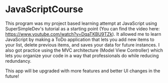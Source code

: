 # JavaScriptCourse

This program was my project based learning attempt at JavaScript using SuperSimpleDev's tutorial as a starting point (You can find the video here: https://www.youtube.com/watch?v=DqaTKBU9TZk).
It allowed me to learn JavaScript by making a ToDo application that lets you add new items to your list, delete previous items, and saves your data for future instances.
I also got practice using the MVC architecture (Model View Controller) which lets you organize your code in a way that professionals do while reducing redundancy.

This app will be upgraded with more features and better UI changes in the future!
